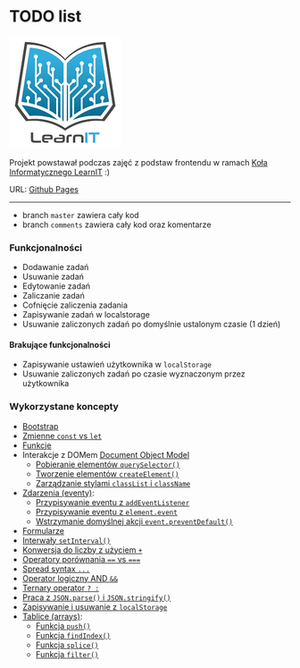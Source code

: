 # TODO list

![](./images/logo_lit.jpg)

Projekt powstawał podczas zajęć z podstaw frontendu w ramach [Koła Informatycznego LearnIT](https://learnit.how/) :)

URL: [Github Pages](https://asenataluczak.github.io/LIT-To-Do-List/)

---
- branch `master` zawiera cały kod
- branch `comments` zawiera cały kod oraz komentarze

### Funkcjonalności
- Dodawanie zadań
- Usuwanie zadań
- Edytowanie zadań
- Zaliczanie zadań
- Cofnięcie zaliczenia zadania
- Zapisywanie zadań w localstorage
- Usuwanie zaliczonych zadań po domyślnie ustalonym czasie (1 dzień)

#### Brakujące funkcjonalności
- Zapisywanie ustawień użytkownika w `localStorage`
- Usuwanie zaliczonych zadań po czasie wyznaczonym przez użytkownika


### Wykorzystane koncepty

- [Bootstrap](https://getbootstrap.com/docs/5.0/getting-started/introduction/)
- [Zmienne `const` vs `let`](http://kursjs.pl/kurs/super-podstawy/zmienne#zasieg-zmiennych)
- [Funkcje](http://kursjs.pl/kurs/super-podstawy/funkcje)
- Interakcje z DOMem [Document Object Model](http://kursjs.pl/kurs/dom/dom)
  - [Pobieranie elementów `querySelector()`](http://kursjs.pl/kurs/dom/dom#querySelector)
  - [Tworzenie elementów `createElement()`](http://kursjs.pl/kurs/dom/dom-tworzenie-i-usuwanie)
  - [Zarządzanie stylami `classList` i `className`](http://kursjs.pl/kurs/dom/style#classList)
- [Zdarzenia (eventy)](https://kursjs.pl/kurs/events/events):
  - [Przypisywanie eventu z `addEventListener`](http://kursjs.pl/kurs/events/events#addEventListener)
  - [Przypisywanie eventu z `element.event`](http://kursjs.pl/kurs/events/events#inline)
  - [Wstrzymanie domyślnej akcji `event.preventDefault()`](http://kursjs.pl/kurs/events/events#preventDefault)
- [Formularze](http://kursjs.pl/kurs/formularze/formularze)
- [Interwały `setInterval()`](http://kursjs.pl/kurs/intervals/intervals#setInterval)
- [Konwersja do liczby z użyciem `+`](http://kursjs.pl/kurs/super-podstawy/typy-danych#konwersja-danych)
- [Operatory porównania `==` vs `===`](https://kursjs.pl/kurs/super-podstawy/operatory#operatory-porownania)
- [Spread syntax `...`](https://kursjs.pl/kurs/rozne/spread-rest#spread)
- [Operator logiczny AND `&&`](https://kursjs.pl/kurs/super-podstawy/operatory#operatory-logiczne-w-wyrazeniach)
- [Ternary operator `? :`](http://kursjs.pl/kurs/super-podstawy/instrukcje-warunkowe#operator-warunkowy)
- [Praca z `JSON.parse()` i `JSON.stringify()`](http://kursjs.pl/kurs/ajax/ajax#obiekt-json)
- [Zapisywanie i usuwanie z `localStorage`](http://kursjs.pl/kurs/storage/storage#element-add)
- [Tablice (arrays)](http://kursjs.pl/kurs/super-podstawy/tablice):
  - [Funkcja `push()`](http://kursjs.pl/kurs/super-podstawy/tablice#push-pop)
  - [Funkcja `findIndex()`](http://kursjs.pl/kurs/super-podstawy/tablice-tematy-dodatkowe.php#findIndex)
  - [Funkcja `splice()`](http://kursjs.pl/kurs/super-podstawy/tablice#splice_delete)
  - [Funkcja `filter()`](http://kursjs.pl/kurs/super-podstawy/tablice-tematy-dodatkowe#filter)
